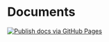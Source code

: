 # Documents

[![Publish docs via GitHub Pages](https://github.com/Satriaana/Documents/actions/workflows/blank.yml/badge.svg)](https://github.com/Satriaana/Documents/actions/workflows/blank.yml)
